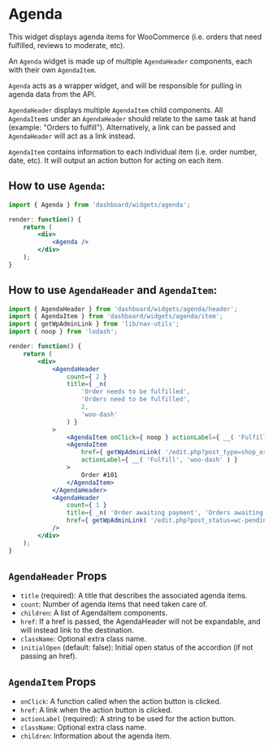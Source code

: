 Agenda
============

This widget displays agenda items for WooCommerce (i.e. orders that need fulfilled, reviews to moderate, etc).

An `Agenda` widget is made up of multiple `AgendaHeader` components, each with their own `AgendaItem`.

`Agenda` acts as a wrapper widget, and will be responsible for pulling in agenda data from the API.

`AgendaHeader` displays multiple `AgendaItem` child components. All `AgendaItem`s under an `AgendaHeader` should relate to the same task at hand (example: "Orders to fulfill"). Alternatively, a link can be passed and `AgendaHeader` will act as a link instead.

`AgendaItem` contains information to each individual item (i.e. order number, date, etc). It will output an action button for acting on each item.

## How to use `Agenda`:

```jsx
import { Agenda } from 'dashboard/widgets/agenda';

render: function() {
	return (
		<div>
			<Agenda />
		</div>
	);
}
```

## How to use `AgendaHeader` and `AgendaItem`:

```jsx
import { AgendaHeader } from 'dashboard/widgets/agenda/header';
import { AgendaItem } from 'dashboard/widgets/agenda/item';
import { getWpAdminLink } from 'lib/nav-utils';
import { noop } from 'lodash';

render: function() {
	return (
		<div>
			<AgendaHeader
				count={ 2 }
				title={ _n(
					'Order needs to be fulfilled',
					'Orders need to be fulfilled',
					2,
					'woo-dash'
				) }
			>
				<AgendaItem onClick={ noop } actionLabel={ __( 'Fulfill', 'woo-dash' ) }>Order #99</AgendaItem>
				<AgendaItem
					href={ getWpAdminLink( '/edit.php?post_type=shop_order' ) }
					actionLabel={ __( 'Fulfill', 'woo-dash' ) }
				>
					Order #101
				</AgendaItem>
			</AgendaHeader>
			<AgendaHeader
				count={ 1 }
				title={ _n( 'Order awaiting payment', 'Orders awaiting payment', 1, 'woo-dash' ) }
				href={ getWpAdminLink( '/edit.php?post_status=wc-pending&post_type=shop_order' ) }
			/>
		</div>
	);
}
```


## `AgendaHeader` Props

* `title` (required): A title that describes the associated agenda items.
* `count`: Number of agenda items that need taken care of.
* `children`: A list of AgendaItem components.
* `href`: If a href is passed, the AgendaHeader will not be expandable, and will instead link to the destination.
* `className`: Optional extra class name.
* `initialOpen` (default: false): Initial open status of the accordion (if not passing an href).

## `AgendaItem` Props

* `onClick`: A function called when the action button is clicked.
* `href`: A link when the action button is clicked.
* `actionLabel` (required): A string to be used for the action button.
* `className`: Optional extra class name.
* `children`: Information about the agenda item.
